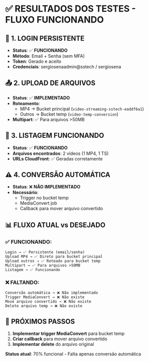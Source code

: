 # ✅ **RESULTADOS DOS TESTES - FLUXO FUNCIONANDO**

## 🔐 **1. LOGIN PERSISTENTE**
- **Status**: ✅ **FUNCIONANDO**
- **Método**: Email + Senha (sem MFA)
- **Token**: Gerado e aceito
- **Credenciais**: sergiosenaadmin@sstech / sergiosena

## 📤 **2. UPLOAD DE ARQUIVOS**
- **Status**: ✅ **IMPLEMENTADO**
- **Roteamento**:
  - MP4 → Bucket principal (`video-streaming-sstech-eaddf6a1`)
  - Outros → Bucket temp (`video-temp-conversion`)
- **Multipart**: ✅ Para arquivos >50MB

## 📁 **3. LISTAGEM FUNCIONANDO**
- **Status**: ✅ **FUNCIONANDO**
- **Arquivos encontrados**: 2 vídeos (1 MP4, 1 TS)
- **URLs CloudFront**: ✅ Geradas corretamente

## ⚠️ **4. CONVERSÃO AUTOMÁTICA**
- **Status**: ❌ **NÃO IMPLEMENTADO**
- **Necessário**:
  - Trigger no bucket temp
  - MediaConvert job
  - Callback para mover arquivo convertido

## 📊 **FLUXO ATUAL vs DESEJADO**

### **✅ FUNCIONANDO:**
```
Login → ✅ Persistente (email/senha)
Upload MP4 → ✅ Direto para bucket principal
Upload outros → ✅ Roteado para bucket temp
Multipart → ✅ Para arquivos >50MB
Listagem → ✅ Funcionando
```

### **❌ FALTANDO:**
```
Conversão automática → ❌ Não implementado
Trigger MediaConvert → ❌ Não existe
Move arquivo convertido → ❌ Não existe
Delete arquivo temp → ❌ Não existe
```

## 🎯 **PRÓXIMOS PASSOS**
1. **Implementar trigger MediaConvert** para bucket temp
2. **Criar callback** para mover arquivo convertido
3. **Implementar delete** do arquivo original

**Status atual**: 70% funcional - Falta apenas conversão automática